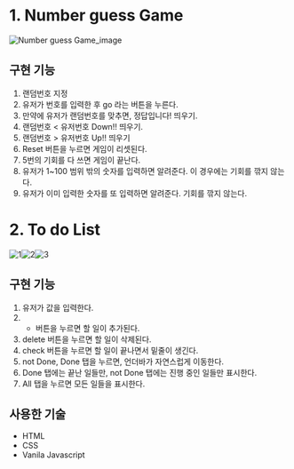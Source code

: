 # 1. Number guess Game
![Number guess Game_image](https://github.com/hyjang14/js_project/assets/126192446/c9e0df4f-cfea-4484-b794-8117964191d8)

## 구현 기능
1. 랜덤번호 지정
2. 유저가 번호를 입력한 후 go 라는 버튼을 누른다.
3. 만약에 유저가 랜덤번호를 맞추면, 정답입니다! 띄우기.
4. 랜덤번호 < 유저번호 Down!! 띄우기.
5. 랜덤번호 > 유저번호 Up!! 띄우기
6. Reset 버튼을 누르면 게임이 리셋된다.
7. 5번의 기회를 다 쓰면 게임이 끝난다.
8. 유저가 1~100 범위 밖의 숫자를 입력하면 알려준다. 이 경우에는 기회를 깎지 않는다.
9. 유저가 이미 입력한 숫자를 또 입력하면 알려준다. 기회를 깎지 않는다.

# 2. To do List
![1](https://github.com/hyjang14/js_project/assets/126192446/f5579cba-4190-45ee-8543-8f8e10ed71b5)![2](https://github.com/hyjang14/js_project/assets/126192446/6f2bc460-a3c8-4b84-9e25-14a0b99652ca)![3](https://github.com/hyjang14/js_project/assets/126192446/f1cac505-3cec-4101-8e94-b33d7c36df5b)

## 구현 기능
1. 유저가 값을 입력한다.
2. + 버튼을 누르면 할 일이 추가된다.
3. delete 버튼을 누르면 할 일이 삭제된다.
4. check 버튼을 누르면 할 일이 끝나면서 밑줄이 생긴다.
5. not Done, Done 탭을 누르면, 언더바가 자연스럽게 이동한다.
6. Done 탭에는 끝난 일들만, not Done 탭에는 진행 중인 일들만 표시한다.
7. All 탭을 누르면 모든 일들을 표시한다. 

## 사용한 기술
- HTML
- CSS
- Vanila Javascript

